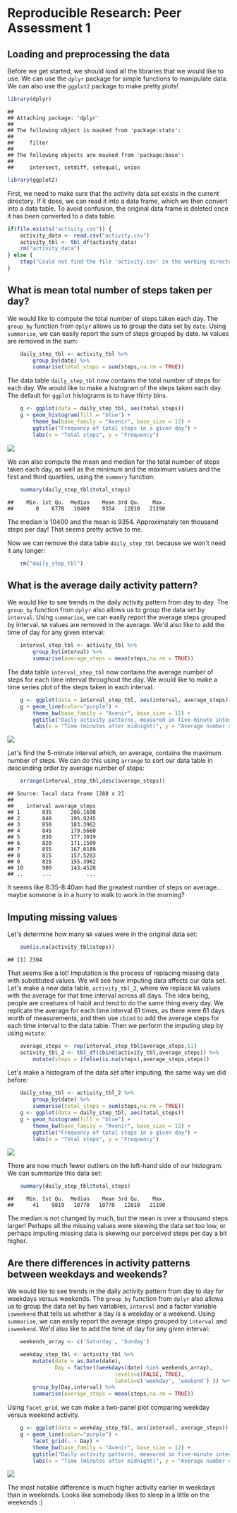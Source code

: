 # Reproducible Research: Peer Assessment 1


## Loading and preprocessing the data
Before we get started, we should load all the libraries that we would like to use. We can use the `dplyr` package for simple functions to manipulate data. We can also use the `ggplot2` package to make pretty plots!

```r
library(dplyr)
```

```
## 
## Attaching package: 'dplyr'
## 
## The following object is masked from 'package:stats':
## 
##     filter
## 
## The following objects are masked from 'package:base':
## 
##     intersect, setdiff, setequal, union
```

```r
library(ggplot2)
```

First, we need to make sure that the activity data set exists in the current directory. If it does, we can read it into a data frame, which we then convert into a data table. To avoid confusion, the original data frame is deleted once it has been converted to a data table.

```r
if(file.exists("activity.csv")) {
    activity_data <- read.csv("activity.csv")
    activity_tbl <- tbl_df(activity_data)
    rm("activity_data")
} else {
    stop("Could not find the file 'activity.csv' in the working directory")
}
```

## What is mean total number of steps taken per day?
We would like to compute the total number of steps taken each day. The `group_by` function from `dplyr` allows us to group the data set by `date`. Using `summarise`, we can easily report the sum of steps grouped by date. `NA` values are removed in the sum:

```r
    daily_step_tbl <- activity_tbl %>%
        group_by(date) %>%
        summarise(total_steps = sum(steps,na.rm = TRUE))
```

The data table `daily_step_tbl` now contains the total number of steps for each day. We would like to make a histogram of the steps taken each day. The default for `ggplot` histograms is to have thirty bins.

```r
    g <- ggplot(data = daily_step_tbl, aes(total_steps))
    g + geom_histogram(fill = "blue") + 
        theme_bw(base_family = "Avenir", base_size = 12) + 
        ggtitle("Frequency of total steps in a given day") +
        labs(x = "Total steps", y = "Frequency")
```

![](PA1_template_files/figure-html/unnamed-chunk-4-1.png) 

We can also compute the mean and median for the total number of steps taken each day, as well as the minimum and the maximum values and the first and third quartiles, using the `summary` function:

```r
    summary(daily_step_tbl$total_steps)
```

```
##    Min. 1st Qu.  Median    Mean 3rd Qu.    Max. 
##       0    6778   10400    9354   12810   21190
```

The median is 10400 and the mean is 9354. Approximately ten thousand steps per day! That seems pretty active to me.

Now we can remove the data table `daily_step_tbl` because we won't need it any longer:

```r
    rm("daily_step_tbl")
```

## What is the average daily activity pattern?
We would like to see trends in the daily activity pattern from day to day. The `group_by` function from `dplyr` also allows us to group the data set by `interval`. Using `summarise`, we can easily report the average steps grouped by interval. `NA` values are removed in the average. We'd also like to add the time of day for any given interval:

```r
    interval_step_tbl <- activity_tbl %>%
        group_by(interval) %>%
        summarise(average_steps = mean(steps,na.rm = TRUE))
```

The data table `interval_step_tbl` now contains the average number of steps for each time interval throughout the day. We would like to make a time series plot of the steps taken in each interval.

```r
    g <- ggplot(data = interval_step_tbl, aes(interval, average_steps))
    g + geom_line(color="purple") + 
        theme_bw(base_family = "Avenir", base_size = 12) + 
        ggtitle("Daily activity patterns, measured in five-minute intervals") +
        labs(x = "Time (minutes after midnight)", y = "Average number of steps")
```

![](PA1_template_files/figure-html/unnamed-chunk-8-1.png) 

Let's find the 5-minute interval which, on average, contains the maximum number of steps. We can do this using `arrange` to sort our data table in descending order by average number of steps:

```r
    arrange(interval_step_tbl,desc(average_steps))
```

```
## Source: local data frame [288 x 2]
## 
##    interval average_steps
## 1       835      206.1698
## 2       840      195.9245
## 3       850      183.3962
## 4       845      179.5660
## 5       830      177.3019
## 6       820      171.1509
## 7       855      167.0189
## 8       815      157.5283
## 9       825      155.3962
## 10      900      143.4528
## ..      ...           ...
```

It seems like 8:35-8:40am had the greatest number of steps on average... maybe someone is in a hurry to walk to work in the morning?

## Imputing missing values
Let's determine how many `NA` values were in the original data set:

```r
    sum(is.na(activity_tbl$steps))
```

```
## [1] 2304
```

That seems like a lot! Imputation is the process of replacing missing data with substituted values. We will see how imputing data affects our data set. Let's make a new data table, `activity_tbl_2`, where we replace `NA` values with the average for that time interval across all days. The idea being, people are creatures of habit and tend to do the same thing every day. We replicate the average for each time interval 61 times, as there were 61 days worth of measurements, and then use `cbind` to add the average steps for each time interval to the data table. Then we perform the imputing step by using `mutate`:


```r
    average_steps <- rep(interval_step_tbl$average_steps,61)
    activity_tbl_2 <- tbl_df(cbind(activity_tbl,average_steps)) %>%
        mutate(steps = ifelse(is.na(steps),average_steps,steps))
```

Let's make a histogram of the data set after imputing, the same way we did before:

```r
    daily_step_tbl <- activity_tbl_2 %>%
        group_by(date) %>%
        summarise(total_steps = sum(steps,na.rm = TRUE))
    g <- ggplot(data = daily_step_tbl, aes(total_steps))
    g + geom_histogram(fill = "blue") + 
        theme_bw(base_family = "Avenir", base_size = 12) + 
        ggtitle("Frequency of total steps in a given day") +
        labs(x = "Total steps", y = "Frequency")
```

![](PA1_template_files/figure-html/unnamed-chunk-12-1.png) 

There are now much fewer outliers on the left-hand side of our histogram. We can summarize this data set:

```r
    summary(daily_step_tbl$total_steps)
```

```
##    Min. 1st Qu.  Median    Mean 3rd Qu.    Max. 
##      41    9819   10770   10770   12810   21190
```

The median is not changed by much, but the mean is over a thousand steps larger! Perhaps all the missing values  were skewing the data set too low, or perhaps imputing missing data is skewing our perceived steps per day a bit higher.

## Are there differences in activity patterns between weekdays and weekends?
We would like to see trends in the daily activity pattern from day to day for weekdays versus weekends. The `group_by` function from `dplyr` also allows us to group the data set by two variables, `interval` and a factor variable `isweekend` that tells us whether a day is a weekday or a weekend. Using `summarise`, we can easily report the average steps grouped by `interval` and `isweekend`. We'd also like to add the time of day for any given interval:

```r
    weekends_array <- c('Saturday', 'Sunday')

    weekday_step_tbl <- activity_tbl %>%
        mutate(date = as.Date(date),
               Day = factor((weekdays(date) %in% weekends_array),
                                  levels=c(FALSE, TRUE),
                                  labels=c('weekday', 'weekend') )) %>%
        group_by(Day,interval) %>%
        summarise(average_steps = mean(steps,na.rm = TRUE))
```

Using `facet_grid`, we can make a two-panel plot comparing weekday versus weekend activity.


```r
    g <- ggplot(data = weekday_step_tbl, aes(interval, average_steps))
    g + geom_line(color="purple") + 
        facet_grid(. ~ Day) +
        theme_bw(base_family = "Avenir", base_size = 12) + 
        ggtitle("Daily activity patterns, measured in five-minute intervals") +
        labs(x = "Time (minutes after midnight)", y = "Average number of steps")
```

![](PA1_template_files/figure-html/unnamed-chunk-15-1.png) 

The most notable difference is much higher activity earlier in weekdays than in weekends. Looks like somebody likes to sleep in a little on the weekends :)
